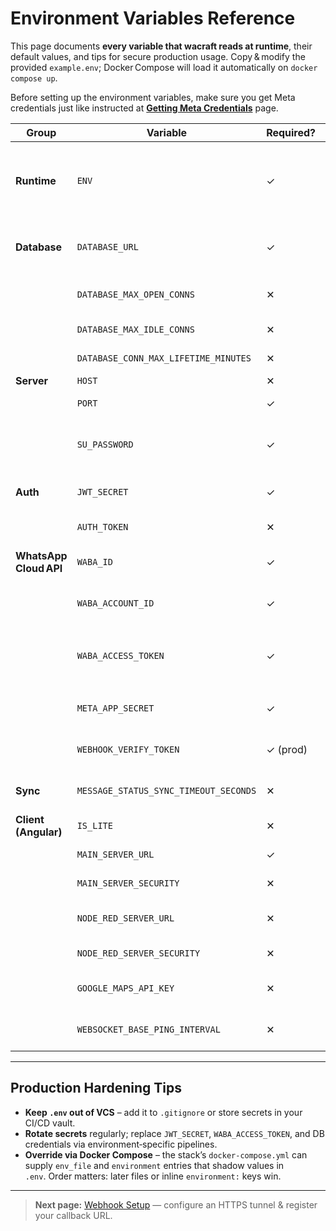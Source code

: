 # Environment Variables Reference

This page documents **every variable that wacraft reads at runtime**, their default values, and tips for secure production usage. Copy & modify the provided `example.env`; Docker Compose will load it automatically on `docker compose up`.

Before setting up the environment variables, make sure you get Meta credentials just like instructed at [**Getting Meta Credentials**](./meta-setup.md) page.

| Group                  | Variable                              | Required? | Default            | Description                                                                                                                                   |
| ---------------------- | ------------------------------------- | --------- | ------------------ | --------------------------------------------------------------------------------------------------------------------------------------------- |
| **Runtime**            | `ENV`                                 | ✓         | `local`            | Selects code paths that should only run in _local_, _development_, or _production_ mode (`local` disables jobs that require public webhooks). |
| **Database**           | `DATABASE_URL`                        | ✓         | _(none)_           | PostgreSQL connection string. Host is overridden to `db` by the official docker‑compose file.                                                 |
|                        | `DATABASE_MAX_OPEN_CONNS`             | ✕         | `40`               | Upper bound for open connections in the pool. Tune per load & DB limits.                                                                      |
|                        | `DATABASE_MAX_IDLE_CONNS`             | ✕         | `20`               | Idle pool size before connections are closed.                                                                                                 |
|                        | `DATABASE_CONN_MAX_LIFETIME_MINUTES`  | ✕         | `30`               | Recycle connections to avoid DB‑side idle timeouts.                                                                                           |
| **Server**             | `HOST`                                | ✕         | `http://127.0.0.1` | Log‑only; leave untouched.                                                                                                                    |
|                        | `PORT`                                | ✓         | `6900`             | REST & WebSocket port exposed to the client.                                                                                                  |
|                        | `SU_PASSWORD`                         | ✓         | `sudo`             | Password for bootstrap `su@sudo` admin account. Change immediately after first login.                                                         |
| **Auth**               | `JWT_SECRET`                          | ✓         | `secret`           | HMAC key that signs JWTs. Minimum 32 random chars in production.                                                                              |
|                        | `AUTH_TOKEN`                          | ✕         | _(empty)_          | Optional “API key” for machine‑to‑machine requests.                                                                                           |
| **WhatsApp Cloud API** | `WABA_ID`                             | ✓         | _(none)_           | **Phone Number ID** returned by Graph API. See [**Getting Meta Credentials**](./meta-setup.md).                                               |
|                        | `WABA_ACCOUNT_ID`                     | ✓         | _(none)_           | **WhatsApp Business Account ID** visible in the API setup banner.                                                                             |
|                        | `WABA_ACCESS_TOKEN`                   | ✓         | _(none)_           | **Permanent System‑User token** with scopes `whatsapp_business_management` + `whatsapp_business_messaging`.                                   |
|                        | `META_APP_SECRET`                     | ✓         | _(none)_           | App Secret used to verify the `X‑Hub‑Signature‑256` on incoming webhooks.                                                                     |
|                        | `WEBHOOK_VERIFY_TOKEN`                | ✓ (prod)  | _(none)_           | Arbitrary string required when Meta validates your webhook URL.                                                                               |
| **Sync**               | `MESSAGE_STATUS_SYNC_TIMEOUT_SECONDS` | ✕         | `20`               | How long the server waits for WhatsApp delivery receipts before flagging a send failure.                                                      |
| **Client (Angular)**   | `IS_LITE`                             | ✕         | `true`             | `true` → routes target **wacraft‑server‑lite**.                                                                                               |
|                        | `MAIN_SERVER_URL`                     | ✓         | `localhost:6900`   | Host & port where the Go API is reachable.                                                                                                    |
|                        | `MAIN_SERVER_SECURITY`                | ✕         | `false`            | `true` forces **https/wss**; set when behind TLS.                                                                                             |
|                        | `NODE_RED_SERVER_URL`                 | ✕         | `localhost:1880`   | Address of a Node‑RED instance used for automations.                                                                                          |
|                        | `NODE_RED_SERVER_SECURITY`            | ✕         | `false`            | Same semantics as `MAIN_SERVER_SECURITY`.                                                                                                     |
|                        | `GOOGLE_MAPS_API_KEY`                 | ✕         | _(none)_           | Needed only for location messages; you can omit otherwise.                                                                                    |
|                        | `WEBSOCKET_BASE_PING_INTERVAL`        | ✕         | `30000`            | Base ping interval in milliseconds for WebSocket connections.                                                                                 |

---

## Production Hardening Tips

- **Keep `.env` out of VCS** – add it to `.gitignore` or store secrets in your CI/CD vault.
- **Rotate secrets** regularly; replace `JWT_SECRET`, `WABA_ACCESS_TOKEN`, and DB credentials via environment‑specific pipelines.
- **Override via Docker Compose** – the stack’s `docker‑compose.yml` can supply `env_file` and `environment` entries that shadow values in `.env`. Order matters: later files or inline `environment:` keys win.

---

> **Next page:** [Webhook Setup](./webhook-setup.md) — configure an HTTPS tunnel & register your callback URL.

